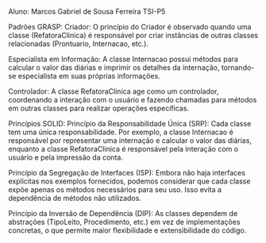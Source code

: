 Aluno: Marcos Gabriel de Sousa Ferreira    TSI-P5

Padrões GRASP:
Criador: O princípio do Criador é observado quando uma classe (RefatoraClinica) é responsável por criar instâncias de outras classes relacionadas (Prontuario, Internacao, etc.).

Especialista em Informação: A classe Internacao possui métodos para calcular o valor das diárias e imprimir os detalhes da internação, tornando-se especialista em suas próprias informações.

Controlador: A classe RefatoraClinica age como um controlador, coordenando a interação com o usuário e fazendo chamadas para métodos em outras classes para realizar operações específicas.

Princípios SOLID:
Princípio da Responsabilidade Única (SRP): Cada classe tem uma única responsabilidade. Por exemplo, 
a classe Internacao é responsável por representar uma internação e calcular o valor das diárias, enquanto a classe RefatoraClinica é responsável pela interação com o usuário e pela impressão da conta.

Princípio da Segregação de Interfaces (ISP): Embora não haja interfaces explícitas nos exemplos fornecidos, podemos considerar que cada classe expõe apenas os métodos necessários para seu uso. 
Isso evita a dependência de métodos não utilizados.

Princípio da Inversão de Dependência (DIP): As classes dependem de abstrações (TipoLeito, Procedimento, etc.) 
em vez de implementações concretas, o que permite maior flexibilidade e extensibilidade do código.
